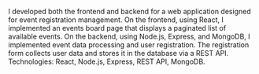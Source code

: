 I developed both the frontend and backend for a web application designed for event registration management. 
On the frontend, using React, I implemented an events board page that displays a paginated list of available events.
On the backend, using Node.js, Express, and MongoDB, I implemented event data processing and user registration. 
The registration form collects user data and stores it in the database via a REST API.
Technologies: React, Node.js, Express, REST API, MongoDB.
